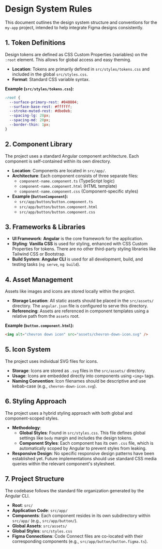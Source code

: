 # Design System Rules

This document outlines the design system structure and conventions for the `my-app` project, intended to help integrate Figma designs consistently.

## 1. Token Definitions

Design tokens are defined as CSS Custom Properties (variables) on the `:root` element. This allows for global access and easy theming.

-   **Location**: Tokens are primarily defined in `src/styles/tokens.css` and included in the global `src/styles.css`.
-   **Format**: Standard CSS variable syntax.

**Example (`src/styles/tokens.css`):**
```css
:root {
  --surface-primary-rest: #040804;
  --surface-base-rest: #ffffff;
  --stroke-muted-rest: #dbe0eb;
  --spacing-lg: 28px;
  --spacing-md: 20px;
  --border-thin: 1px;
}
```

## 2. Component Library

The project uses a standard Angular component architecture. Each component is self-contained within its own directory.

-   **Location**: Components are located in `src/app/`.
-   **Architecture**: Each component consists of three separate files:
    -   `component-name.component.ts` (TypeScript logic)
    -   `component-name.component.html` (HTML template)
    -   `component-name.component.css` (Component-specific styles)
-   **Example (`ButtonComponent`):**
    -   `src/app/button/button.component.ts`
    -   `src/app/button/button.component.html`
    -   `src/app/button/button.component.css`

## 3. Frameworks & Libraries

-   **UI Framework**: **Angular** is the core framework for the application.
-   **Styling**: **Vanilla CSS** is used for styling, enhanced with CSS Custom Properties for tokens. There are no other third-party styling libraries like Tailwind CSS or Bootstrap.
-   **Build System**: **Angular CLI** is used for all development, build, and testing tasks (`ng serve`, `ng build`).

## 4. Asset Management

Assets like images and icons are stored locally within the project.

-   **Storage Location**: All static assets should be placed in the `src/assets/` directory. The `angular.json` file is configured to serve this directory.
-   **Referencing**: Assets are referenced in component templates using a relative path from the `assets` root.

**Example (`button.component.html`):**
```html
<img alt="chevron down icon" src="assets/chevron-down-icon.svg" />
```

## 5. Icon System

The project uses individual SVG files for icons.

-   **Storage**: Icons are stored as `.svg` files in the `src/assets/` directory.
-   **Usage**: Icons are embedded directly into components using `<img>` tags.
-   **Naming Convention**: Icon filenames should be descriptive and use kebab-case (e.g., `chevron-down-icon.svg`).

## 6. Styling Approach

The project uses a hybrid styling approach with both global and component-scoped styles.

-   **Methodology**:
    -   **Global Styles**: Found in `src/styles.css`. This file defines global settings like `body` margin and includes the design tokens.
    -   **Component Styles**: Each component has its own `.css` file, which is automatically scoped by Angular to prevent styles from leaking.
-   **Responsive Design**: No specific responsive design patterns have been established yet. Future implementations should use standard CSS media queries within the relevant component's stylesheet.

## 7. Project Structure

The codebase follows the standard file organization generated by the Angular CLI.

-   **Root**: `src/`
-   **Application Code**: `src/app/`
-   **Components**: Each component resides in its own subdirectory within `src/app/` (e.g., `src/app/button/`).
-   **Global Assets**: `src/assets/`
-   **Global Styles**: `src/styles.css`
-   **Figma Connections**: Code Connect files are co-located with their corresponding components (e.g., `src/app/button/button.figma.ts`).
